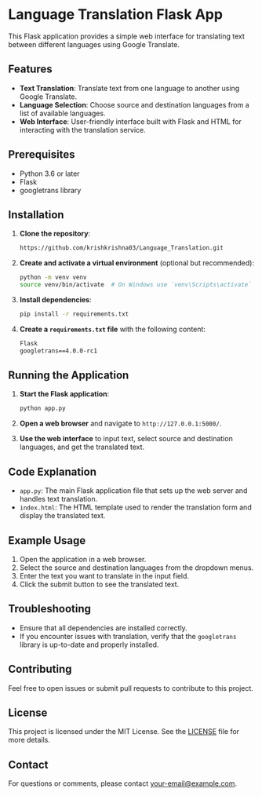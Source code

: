 # Language Translation Flask App

This Flask application provides a simple web interface for translating text between different languages using Google Translate.

## Features

- **Text Translation**: Translate text from one language to another using Google Translate.
- **Language Selection**: Choose source and destination languages from a list of available languages.
- **Web Interface**: User-friendly interface built with Flask and HTML for interacting with the translation service.

## Prerequisites

- Python 3.6 or later
- Flask
- googletrans library

## Installation

1. **Clone the repository**:

    ```bash
   https://github.com/krishkrishna03/Language_Translation.git
    ```

2. **Create and activate a virtual environment** (optional but recommended):

    ```bash
    python -m venv venv
    source venv/bin/activate  # On Windows use `venv\Scripts\activate`
    ```

3. **Install dependencies**:

    ```bash
    pip install -r requirements.txt
    ```

4. **Create a `requirements.txt` file** with the following content:

    ```txt
    Flask
    googletrans==4.0.0-rc1
    ```

## Running the Application

1. **Start the Flask application**:

    ```bash
    python app.py
    ```

2. **Open a web browser** and navigate to `http://127.0.0.1:5000/`.

3. **Use the web interface** to input text, select source and destination languages, and get the translated text.

## Code Explanation

- `app.py`: The main Flask application file that sets up the web server and handles text translation.
- `index.html`: The HTML template used to render the translation form and display the translated text.

## Example Usage

1. Open the application in a web browser.
2. Select the source and destination languages from the dropdown menus.
3. Enter the text you want to translate in the input field.
4. Click the submit button to see the translated text.

## Troubleshooting

- Ensure that all dependencies are installed correctly.
- If you encounter issues with translation, verify that the `googletrans` library is up-to-date and properly installed.

## Contributing

Feel free to open issues or submit pull requests to contribute to this project.

## License

This project is licensed under the MIT License. See the [LICENSE](LICENSE) file for more details.

## Contact

For questions or comments, please contact [your-email@example.com](mailto:your-email@example.com).

